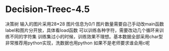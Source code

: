 # Decision-Treec-4.5
决策树
输入的图片采用28*28
图片信息为0/1
图片数量需要自己手动改main函数
label和图片分开放，具体看load函数
可以训练各种字符，需要改动几个循环来训练不同的字符集
训练集过小的时候，训练效果不理想。基本数据全部采用char型
非常推荐用python实现，洗数据也用python
如果不是老师要求谁会用c呢
